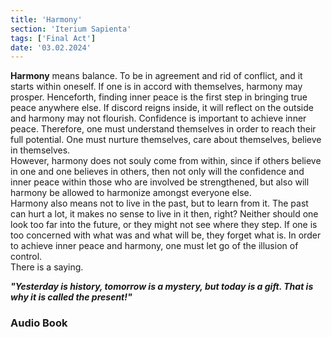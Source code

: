 ```yaml
---
title: 'Harmony'
section: 'Iterium Sapienta'
tags: ['Final Act']
date: '03.02.2024'
---
```


<script lang="ts">
    import Audio from "$lib/components/general/Audio.svelte";
</script>

**Harmony** means balance. To be in agreement and rid of conflict, and it starts within oneself. If
one is in accord with themselves, harmony may prosper. Henceforth, finding inner peace is the first
step in bringing true peace anywhere else. If discord reigns inside, it will reflect on the outside
and harmony may not flourish. Confidence is important to achieve inner peace. Therefore, one must
understand themselves in order to reach their full potential. One must nurture themselves, care
about themselves, believe in themselves.  
However, harmony does not souly come from within, since if others believe in one and one believes in
others, then not only will the confidence and inner peace within those who are involved be
strengthened, but also will harmony be allowed to harmonize amongst everyone else.  
Harmony also means not to live in the past, but to learn from it. The past can hurt a lot, it makes
no sense to live in it then, right? Neither should one look too far into the future, or they might
not see where they step. If one is too concerned with what was and what will be, they forget what
is. In order to achieve inner peace and harmony, one must let go of the illusion of control.  
There is a saying.

_**"Yesterday is history, tomorrow is a mystery, but today is a gift. That is why it is called the
present!"**_

### Audio Book

<Audio src="/audio/iteriumSapienta/Harmony" />

_(AI Generated)_

### Manuscript

<div class="flex justify-center">
    <img src="\images\IteriumSapienta\Harmony.svg" alt="manuscript" class="rounded-xl" style="background: white" />
</div>
